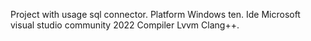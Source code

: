 Project with usage sql connector.
Platform Windows ten.
Ide Microsoft visual studio community 2022
Compiler Lvvm Clang++.
